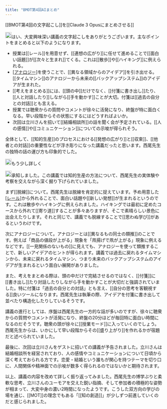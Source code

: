 ```yaml
---
title: "BMOT第4回AIまとめ"
---
```


[[BMOT第4回の文字起こし]]を[[Claude 3 Opusにまとめさせる]]

<img src='https://scrapbox.io/api/pages/nishio/claude/icon' alt='claude.icon' height="19.5"/>はい、大変興味深い講義の文字起こしをありがとうございます。主なポイントをまとめると以下のようになります。
- 授業は[[レール]]を用意せず、[[連想の広がり]]に任せて進めることで[[面白い話題]]が[[次々と生まれ]]てくる。これは[[散歩]]や[[ハイキング]]に例えられる。
- [[アナロジー]]([[類推]])を使うことで、[[異なる領域からのアイデア]]を引き出せる。[[タイムマシン]]のアナロジーから未来の[[バックアップシステム]]のアイデアが生まれた。
- [[考えをまとめる]]には、[[頭の中]]だけでなく、[[付箋に書き出し]]たり、[[人と対話したり]]しながら[[手を動かす]]ことが大切。付箋は[[過去の自分との対話]]とも言える。
- 授業では聴衆からの質問やコメントが徐々に活発になり、終盤が特に面白くなる。早い段階からその状態にするにはどうすればよいか。
- 次回は立川さんを招いて[[結婚相談所]]の話を聞く会が予定されている。[[人の感情]]や[[コミュニケーション]]についての示唆が得られそう。

全体として、[[知的生産]]のプロセスにおける[[発想の広がり]]と[[収束]]、[[他者との対話]]の重要性などが浮き彫りになった講義だったと思います。西尾先生の独特の話の運び方も印象的でした。

<img src='https://scrapbox.io/api/pages/nishio/nishio/icon' alt='nishio.icon' height="19.5"/>もう少し詳しく

<img src='https://scrapbox.io/api/pages/nishio/claude/icon' alt='claude.icon' height="19.5"/>承知しました。この講義では知的生産の方法について、西尾先生の実体験や考察を交えながら深く掘り下げられていました。

まず[[脱線]]について。西尾先生は脱線を肯定的に捉えています。予め用意した[[レール]]([[講義の筋書き]])から外れることで、面白い話題や[[新しい発想]]が生まれるというのです。これは散歩やハイキングに例えられました。ハイキングでは最初に定めたコースから外れて[[寄り道]]することが多々ありますが、そこで素晴らしい景色に出会えたりします。それと同じで、講義でも脱線することで[[思わぬ学び]]があるというわけです。

次にアナロジーについて。アナロジーとは[[異なるもの同士の類推]]のことです。例えば「商品の値段が上がる」現象を「凧揚げで凧が上がる」現象に例えるなどです。[[一見関係のないもの]]に見えても、アナロジーを使って類推することで、新しいアイデアのヒントが得られます。講義では過去に戻れるタイムマシンから、未来に戻れるタイムマシン、つまり未来のバックアップシステムのアイデアが生まれるという面白い展開がありました。

また、考えをまとめる際は、頭の中だけで完結させるのではなく、[[付箋]]に[[書き出し]]たり対話したりしながら手を動かすことが大切だと強調されていました。特に付箋は「過去の自分との対話」とも言え、[[自分の思考を客観視する]]良いツールになります。西尾先生は執筆の際、アイデアを付箋に書き出して並べたり構造化したりしているそうです。

講義の進行としては、序盤は西尾先生の一方的な話が多いのですが、徐々に聴衆からの質問やコメントが活発になり、終盤の20分ほどが毎回特に面白い時間になるのだそうです。聴衆の頭が徐々に[[授業モード]]に入っていくのでしょう。西尾先生からは、いかにして早い段階からその[[盛り上がり]]を作れるかが宿題だと述べられていました。

最後に、次回は立川さんをゲストに招いての講義が予告されました。立川さんは結婚相談所を経営されており、人の感情やコミュニケーションについて日頃から深く考えておられる方です。恋愛・結婚という誰もが関心を持つテーマを切り口に、人間関係や精神面での示唆が数多く得られるのではないかと期待されます。

以上、講義の内容を改めて詳しく振り返ってみました。西尾先生の博学ぶりと柔軟な思考、立川さんのユーモアを交えた鋭い指摘、そして参加者の積極的な姿勢が相まって、大変中身の濃い2時間になったようです。こうした双方向の学びの場を通じ、[[MOT]]の理念でもある「[[知の創造]]」が少しずつ前進していくのだと感じられました。
